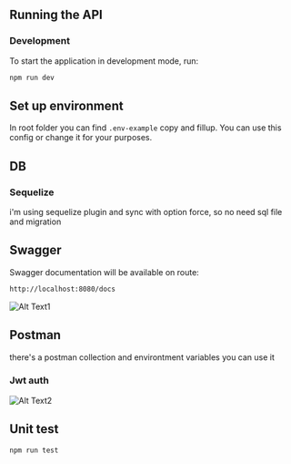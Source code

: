 ## Running the API

### Development

To start the application in development mode, run:

```bash
npm run dev
```

## Set up environment

In root folder you can find `.env-example` copy and fillup. You can use this config or change it for your purposes.

## DB

### Sequelize

i'm using sequelize plugin and sync with option force, so no need sql file and migration

## Swagger

Swagger documentation will be available on route:

```bash
http://localhost:8080/docs
```

![Alt Text1](https://media.giphy.com/media/XEUyeEL03IcaZYw6SB/giphy.gif)

## Postman

there's a postman collection and environtment variables you can use it

### Jwt auth

![Alt Text2](https://media.giphy.com/media/QUKuolFMyd0WsNFIUH/giphy.gif)

## Unit test

```bash
npm run test
```
